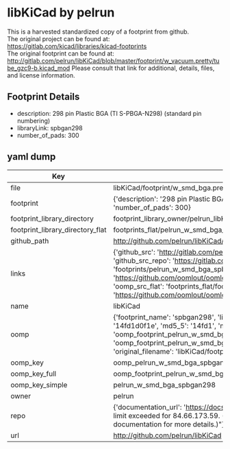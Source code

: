 # libKiCad by pelrun  
This is a harvested standardized copy of a footprint from github.  
The original project can be found at:  
https://gitlab.com/kicad/libraries/kicad-footprints  
The original footprint can be found at:
http://gitlab.com/pelrun/libKiCad/blob/master/footprint/w_vacuum.pretty/tube_gzc9-b.kicad_mod
Please consult that link for additional, details, files, and license information.  
## Footprint Details
* description: 298 pin Plastic BGA (TI S-PBGA-N298) (standard pin numbering)  
* libraryLink: spbgan298  
* number_of_pads: 300  
## yaml dump  
| Key | Value |  
| --- | --- |  
| file | libKiCad/footprint/w_smd_bga.pretty/spbgan298.kicad_mod |  
| footprint | {'description': '298 pin Plastic BGA (TI S-PBGA-N298) (standard pin numbering)', 'libraryLink': 'spbgan298', 'number_of_pads': 300} |  
| footprint_library_directory | footprint_library_owner/pelrun_libKiCad |  
| footprint_library_directory_flat | footprints_flat/pelrun_w_smd_bga_spbgan298/working |  
| github_path | http://github.com/pelrun/libKiCad/blob/master/footprint/w_smd_bga.pretty/spbgan298.kicad_mod |  
| links | {'github_src': 'http://gitlab.com/pelrun/libKiCad/blob/master/footprint/w_vacuum.pretty/tube_gzc9-b.kicad_mod', 'github_src_repo': 'https://gitlab.com/kicad/libraries/kicad-footprints', 'oomp_bot': 'footprints/pelrun_w_smd_bga_spbgan298/working', 'oomp_bot_github': 'https://github.com/oomlout/oomlout_oomp_footprint_bot/tree/main/footprints/pelrun_w_smd_bga_spbgan298/working', 'oomp_src_flat': 'footprints_flat/footprints_flat/pelrun_w_smd_bga_spbgan298/working', 'oomp_src_flat_github': 'https://github.com/oomlout/oomlout_oomp_footprint_src/tree/main/footprints_flat/pelrun_w_smd_bga_spbgan298/working'} |  
| name | libKiCad |  
| oomp | {'footprint_name': 'spbgan298', 'library_name': 'w_smd_bga', 'md5': '14fd1d0f1e34e0d9616be32187a3d1db', 'md5_10': '14fd1d0f1e', 'md5_5': '14fd1', 'md5_6': '14fd1d', 'oomp_key': 'oomp_pelrun_w_smd_bga_spbgan298', 'oomp_key_extra': 'oomp_footprint_pelrun_w_smd_bga_spbgan298', 'oomp_key_full': 'oomp_footprint_pelrun_w_smd_bga_spbgan298_14fd1d', 'oomp_key_simple': 'pelrun_w_smd_bga_spbgan298', 'original_filename': 'libKiCad/footprint/w_smd_bga.pretty/spbgan298.kicad_mod', 'owner_name': 'pelrun'} |  
| oomp_key | oomp_pelrun_w_smd_bga_spbgan298 |  
| oomp_key_full | oomp_footprint_pelrun_w_smd_bga_spbgan298 |  
| oomp_key_simple | pelrun_w_smd_bga_spbgan298 |  
| owner | pelrun |  
| repo | {'documentation_url': 'https://docs.github.com/rest/overview/resources-in-the-rest-api#rate-limiting', 'message': "API rate limit exceeded for 84.66.173.59. (But here's the good news: Authenticated requests get a higher rate limit. Check out the documentation for more details.)"} |  
| url | http://github.com/pelrun/libKiCad |  

